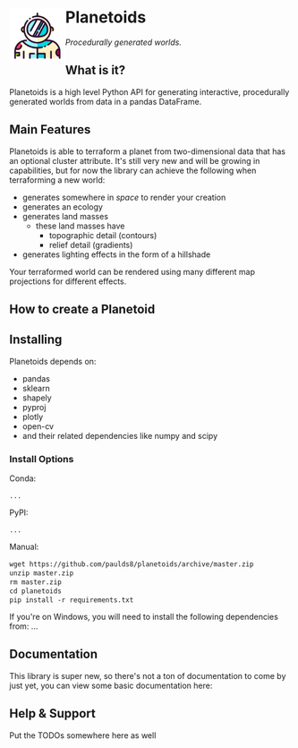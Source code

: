 
<h1>
  <a href="https://www.flaticon.com/authors/good-ware">
  <img src=./docs/astronaut.svg width=100px align="left" title="Icon made by Good Ware from Flaticon">
  </a>
  Planetoids
</h1>

_Procedurally generated worlds._

<h2>What is it?</h2>
Planetoids is a high level Python API for generating interactive, procedurally generated worlds from data in a pandas DataFrame.

<h2>Main Features</h2>
Planetoids is able to terraform a planet from two-dimensional data that has an optional cluster attribute. It's still very new and will be growing in capabilities, but for now the library can achieve the following when terraforming a new world:

+ generates somewhere in _space_ to render your creation
+ generates an ecology
+ generates land masses
	+ these land masses have 
		+ topographic detail (contours) 
		+ relief detail (gradients)
+ generates lighting effects in the form of a hillshade

Your terraformed world can be rendered using many different map projections for different effects.

<h2>How to create a Planetoid</h2>

<h2>Installing</h2>
Planetoids depends on:

 - pandas
 - sklearn
 - shapely
 - pyproj
 - plotly
 - open-cv
 - and their related dependencies like numpy and scipy

<h3>Install Options</h3>
Conda:

    ...

PyPI:

    ...

Manual:

    wget https://github.com/paulds8/planetoids/archive/master.zip
    unzip master.zip
    rm master.zip
    cd planetoids
    pip install -r requirements.txt

If you're on Windows, you will need to install the following dependencies from: ...

<h2>Documentation</h2>
This library is super new, so there's not a ton of documentation to come by just yet, you can view some basic documentation here:

<h2>Help & Support</h2>
Put the TODOs somewhere here as well
